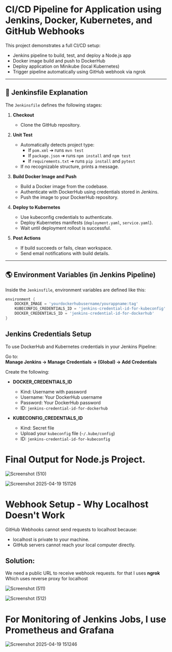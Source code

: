 # CI/CD Pipeline for Application using Jenkins, Docker, Kubernetes, and GitHub Webhooks

This project demonstrates a full CI/CD setup:
- Jenkins pipeline to build, test, and deploy a Node.js app
- Docker image build and push to DockerHub
- Deploy application on Minikube (local Kubernetes)
- Trigger pipeline automatically using GitHub webhook via ngrok

---

## 🚀 Jenkinsfile Explanation

The `Jenkinsfile` defines the following stages:

1. **Checkout**
   - Clone the GitHub repository.

2. **Unit Test**
   - Automatically detects project type:
     - If `pom.xml` ➔ runs `mvn test`
     - If `package.json` ➔ runs `npm install` and `npm test`
     - If `requirements.txt` ➔ runs `pip install` and `pytest`
   - If no recognizable structure, prints a message.

3. **Build Docker Image and Push**
   - Build a Docker image from the codebase.
   - Authenticate with DockerHub using credentials stored in Jenkins.
   - Push the image to your DockerHub repository.

4. **Deploy to Kubernetes**
   - Use kubeconfig credentials to authenticate.
   - Deploy Kubernetes manifests (`deployment.yaml`, `service.yaml`).
   - Wait until deployment rollout is successful.

5. **Post Actions**
   - If build succeeds or fails, clean workspace.
   - Send email notifications with build details.

---

## 🌎 Environment Variables (in Jenkins Pipeline)

Inside the `Jenkinsfile`, environment variables are defined like this:

```groovy
environment {
    DOCKER_IMAGE = 'yourdockerhubusername/yourappname:tag'
    KUBECONFIG_CREDENTIALS_ID = 'jenkins-credential-id-for-kubeconfig'
    DOCKER_CREDENTIALS_ID = 'jenkins-credential-id-for-dockerhub'
}
```
## Jenkins Credentials Setup

To use DockerHub and Kubernetes credentials in your Jenkins Pipeline:

Go to:  
**Manage Jenkins → Manage Credentials → (Global) → Add Credentials**

Create the following:

- **DOCKER_CREDENTIALS_ID**
  - Kind: Username with password
  - Username: Your DockerHub username
  - Password: Your DockerHub password
  - ID: `jenkins-credential-id-for-dockerhub`

- **KUBECONFIG_CREDENTIALS_ID**
  - Kind: Secret file
  - Upload your `kubeconfig` file (`~/.kube/config`)
  - ID: `jenkins-credential-id-for-kubeconfig`
 
# Final Output for Node.js Project.

![Screenshot (510)](https://github.com/user-attachments/assets/02f3b7cb-abe0-44ef-b938-c7280161eae2)

![Screenshot 2025-04-19 151126](https://github.com/user-attachments/assets/a3cdc22c-c430-4035-a625-3bcd15063be4)

# Webhook Setup - Why Localhost Doesn't Work

GitHub Webhooks cannot send requests to localhost because:

- localhost is private to your machine.
- GitHub servers cannot reach your local computer directly.

## Solution:

We need a public URL to receive webhook requests.
for that I uses **ngrok** Which uses reverse proxy for localhost

![Screenshot (511)](https://github.com/user-attachments/assets/a0ed6c6b-9d9d-475a-9e27-1735d803649c)

![Screenshot (512)](https://github.com/user-attachments/assets/50074015-d9d0-4bfc-99cd-05c14fce95d4)

# For Monitoring of Jenkins Jobs, I use Prometheus and Grafana

![Screenshot 2025-04-19 151246](https://github.com/user-attachments/assets/9fc80855-ef43-47bd-9557-fcf28fff5935)
